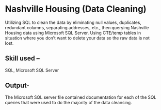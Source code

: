 # Nashville Housing (Data Cleaning)

Utilizing SQL to clean the data by eliminating null values, duplicates, redundant columns, separating addresses, etc., then querying Nashville Housing data using Microsoft SQL Server. Using CTE/temp tables in situation where you don’t want to delete your data so the raw data is not lost.

## Skill used – 

SQL, Microsoft SQL Server

## Output-

The Microsoft SQL server file contained documentation for each of the SQL queries that were used to do the majority of the data cleansing.
